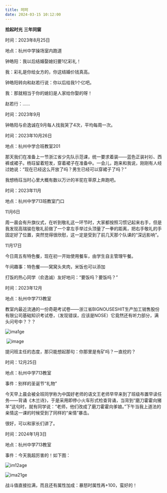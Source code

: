 ```yaml
---
title: 呵呵
date: 2024-03-15 10:12:00
---
```

**拾起时光** **三年同窗**

时间：2023年8月25日

地点：杭州中学操场室内跑道

钟皓阳：我以后结婚娶媳妇要1亿彩礼！

我：彩礼是你给女方的，你这结婚价钱真高。

钟皓阳转向和赵若行说：你以后给我1个亿吧。

我：那就相当于你的媳妇是人家给你娶的呀！

赵若行：……



时间：2023年9月

钟皓阳与俞逸诚在9月每人找我哭了4次，平均每周一次。



时间：2023年10月26日

地点：杭州中学合班教室201

那天我们在准备上一节浙江省少先队示范课，统一要求着装——蓝色正装衬衫、西裤或裙子。杨珏留着短发，穿着裙子在准备中。一会儿，跑来和我说，刚刚有人经过她说：“现在已经这么开放了吗？男生已经可以穿裙子了吗？”

我想杨珏当时心里大概有数以万计的羊驼在草原上奔跑吧。



时间：2023年11月

地点：杭州中学713班教室门口

11月6日

周一晨会有升旗仪式，在听到敬礼这一环节时，大家都按照习惯记起来右手，但是我发现高瑞骏在敬礼前做了一个拿左手举过头顶量了一拳的距离，把右手敬礼的手固定好了位置，突然觉得很欣慰，这一定是受到了前几天那个队课的“深远影响”。



11月17日

今日周五有特色餐，现在初一开始使用餐车，由学生自主管理午餐。

午间趣事：特色餐——窝窝头夹肉，米饭也可以添加

打饭的热心同学（俞逸诚）友好地问：“要饭吗？要饭吗？”



时间：2023年12月

地点：杭州中学713教室

教室内最近流通的一份奇葩考试卷——浙江省BIGNOUSESHIT生产加工销售股份有限公司基础知识考试卷，（发现错误，应该是NOSE）它竟然还有听力部分，满头问号中？？？

![ima1ge](/Users/cbwt/Desktop/ima1ge.jpeg)

​    ![image](/Users/cbwt/Desktop/image.jpeg)

提问班主任的态度，那只能想起那句：你那里是有矿吗？一直挖的？



时间：12月25日

地点：杭州中学713教室

事件：别样的圣诞节“礼物”

今天早上晨会被全班同学称为中国好老师的语文王老师早早来到了班级布置早读任务——背诵《木兰诗》，于是采用即停小火车形式检查背诵，当背到“磨刀霍霍向猪羊”这句时，就有同学说：“老师，他们改成了磨刀霍霍向爹娘。”下午当我上道法的亲情这一课的时候受到了同样的“亲情”暴击。

很好，可以和家长们讲了。



时间：2024年1月3日

地点：杭州中学713教室

事件：今天我超厉害的！如下图：

![im12age](/Users/cbwt/Desktop/im12age.jpeg)

![ima21ge](/Users/cbwt/Desktop/ima21ge.jpeg)

战斗值直接拉满，而且还有属性加成：暴怒时属性再+100，蛮好的！
